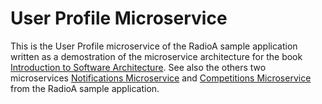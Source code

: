 # User Profile Microservice

This is the User Profile microservice of the RadioA sample application written as a demostration of the microservice architecture for the book [Introduction to Software Architecture](https://leanpub.com/introsoftwarearchitecture). See also the others two microservices [Notifications Microservice](https://github.com/enriquemolinari/microservice-notifications) and [Competitions Microservice](https://github.com/enriquemolinari/microservice-competitions) from the RadioA sample application.



